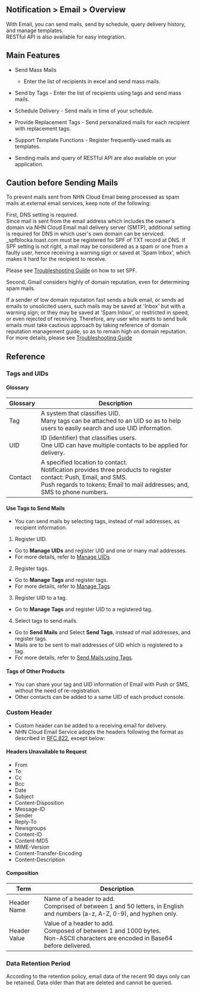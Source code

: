 ## Notification > Email > Overview

With Email, you can send mails, send by schedule, query delivery history, and manage templates. 
<br>RESTful API is also available for easy integration. 

## Main Features

- Send Mass Mails
  - Enter the list of recipients in excel and send mass mails.  
- Send by Tags 
  \-  Enter the list of recipients using tags and send mass mails.
- Schedule Delivery
  \- Send mails in time of your schedule. 
- Provide Replacement Tags 
  \- Send personalized mails for each recipient with replacement tags.
- Support Template Functions 
  \- Register frequently-used mails as templates. 

- Sending mails  and query of RESTful API are also available on your application. 

## Caution before Sending Mails
To prevent mails sent from NHN Cloud Email being processed as spam mails at external email services, keep note of the following: 

First, DNS setting is required. <br/>Since mail is sent from the email address which includes the owner's domain via NHN Cloud Email mail delivery server (SMTP), additional setting is required for DNS in which user's own domain can be serviced. <br/> _spfblocka.toast.com must be registered for SPF of TXT record at DNS. If SPF setting is not right, a mail may be considered as a spam or one from a faulty user, hence receiving a warning sign or saved at 'Spam Inbox', which makes it hard for the recipient to receive. <br>

Please see [Troubleshooting Guide](./troubleshooting-guide/) on how to set SPF. 
   

Second, Gmail considers highly of domain reputation, even for determining spam mails. 

If a sender of low domain reputation fast sends a bulk email, or sends ad emails to unsolicited users,  such mails may be saved at 'Inbox' but with a warning sign; or they may be saved at 'Spam Inbox', or restricted in speed, or even rejected of receiving. Therefore, any user who wants to send bulk emails must take cautious approach by taking reference of domain reputation management guide, so as to remain high on domain reputation.<br>
For more details, please see [Troubleshooting Guide](./troubleshooting-guide/)

## Reference

<span id='tags-and-uids'></span>
### Tags and UIDs

#### Glossary
|Glossary| Description |
|---|---|
|Tag|A system that classifies UID. <br>Many tags can be attached to an UID so as to help users to easily search and use UID information.|
|UID|ID (identifier) that classifies users. <br>One UID can have multiple contacts to be applied for delivery. |
|Contact|A specified location to contact. <br>Notification provides three products to register contact: Push, Email, and SMS. <br />Push regards to tokens; Email to mail addresses; and, SMS to phone numbers.|

#### Use Tags to Send Mails 
* You can send mails by selecting tags, instead of mail addresses, as recipient information. 

1. Register UID.

* Go to **Manage UIDs** and register UID and one or many mail addresses. 
* For more details, refer to [Manage UIDs](./console-guide/#uid). 

2. Register tags.

* Go to **Manage Tags** and register tags.
* For more details, refer to [Manage Tags](./console-guide/#_11). 

3.  Register UID to a tag.

* Go to **Manage Tags** and register UID to a registered tag.

4. Select tags to send mails. 

* Go to **Send Mails** and Select **Send Tags**, instead of mail addresses, and register tags. 
* Mails are to be sent to mail addresses of UID which is registered to a tag. 
* For more details, refer to [Send Mails using Tags](./console-guide/#_6).

#### Tags of Other Products 
* You can share your tag and UID information of Email with Push or SMS, without the need of re-registration. 
* Other contacts can be added to a same UID of each product console. 

### Custom Header

* Custom header can be added to a receiving email for delivery. 
* NHN Cloud Email Service adopts the headers following the format as described in [RFC 822](https://www.ietf.org/rfc/rfc0822.txt), except below: 

#### Headers Unavailable to Request

* From
* To
* Cc
* Bcc
* Date
* Subject
* Content-Disposition
* Message-ID
* Sender
* Reply-To
* Newsgroups
* Content-ID
* Content-MD5
* MIME-Version
* Content-Transfer-Encoding
* Content-Description

#### Composition 

| Term | Description |
|---|---|
|Header Name| Name of a header to add. <br>Comprised of between 1 and 50 letters, in English and numbers (a-z, A-Z, 0-9), and hyphen only. |
|Header Value| Value of a header to add. <br>Composed of between 1 and 1000 bytes. <br>Non-ASCII characters are encoded in Base64 before delivered. |

### Data Retention Period 
According to the retention policy, email data of the recent 90 days only can be retained. 
Data older than that are deleted and cannot be queried. 
